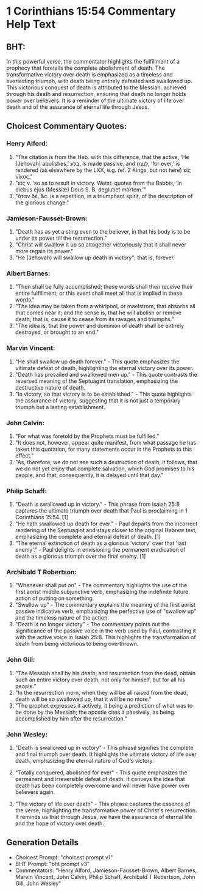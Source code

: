 # 1 Corinthians 15:54 Commentary Help Text

## BHT:
In this powerful verse, the commentator highlights the fulfillment of a prophecy that foretells the complete abolishment of death. The transformative victory over death is emphasized as a timeless and everlasting triumph, with death being entirely defeated and swallowed up. This victorious conquest of death is attributed to the Messiah, achieved through his death and resurrection, ensuring that death no longer holds power over believers. It is a reminder of the ultimate victory of life over death and of the assurance of eternal life through Jesus.

## Choicest Commentary Quotes:
### Henry Alford:
1. "The citation is from the Heb. with this difference, that the active, ‘He (Jehovah) abolishes,’ בִּלַּע, is made passive, and לָנֶצַח, ‘for ever,’ is rendered (as elsewhere by the LXX, e.g. ref. 2 Kings, but not here) εἰς νῖκος." 
2. "εἰς ν. ‘so as to result in victory. Wetst. quotes from the Babbis, ‘In diebus ejus (Messiæ) Deus S. B. deglutiet mortem.’" 
3. "ὅταν δέ, &c. is a repetition, in a triumphant spirit, of the description of the glorious change."

### Jamieson-Fausset-Brown:
1. "Death has as yet a sting even to the believer, in that his body is to be under its power till the resurrection."
2. "Christ will swallow it up so altogether victoriously that it shall never more regain its power."
3. "He (Jehovah) will swallow up death in victory"; that is, forever.

### Albert Barnes:
1. "Then shall be fully accomplished; these words shall then receive their entire fulfillment; or this event shall meet all that is implied in these words."
2. "The idea may be taken from a whirlpool, or maelstrom, that absorbs all that comes near it; and the sense is, that he will abolish or remove death; that is, cause it to cease from its ravages and triumphs."
3. "The idea is, that the power and dominion of death shall be entirely destroyed, or brought to an end."

### Marvin Vincent:
1. "He shall swallow up death forever." - This quote emphasizes the ultimate defeat of death, highlighting the eternal victory over its power.
2. "Death has prevailed and swallowed men up." - This quote contrasts the reversed meaning of the Septuagint translation, emphasizing the destructive nature of death.
3. "In victory, so that victory is to be established." - This quote highlights the assurance of victory, suggesting that it is not just a temporary triumph but a lasting establishment.

### John Calvin:
1. "For what was foretold by the Prophets must be fulfilled."
2. "It does not, however, appear quite manifest, from what passage he has taken this quotation, for many statements occur in the Prophets to this effect."
3. "As, therefore, we do not see such a destruction of death, it follows, that we do not yet enjoy that complete salvation, which God promises to his people, and that, consequently, it is delayed until that day."

### Philip Schaff:
1. "Death is swallowed up in victory." - This phrase from Isaiah 25:8 captures the ultimate triumph over death that Paul is proclaiming in 1 Corinthians 15:54. [1]
2. "He hath swallowed up death for ever." - Paul departs from the incorrect rendering of the Septuagint and stays closer to the original Hebrew text, emphasizing the complete and eternal defeat of death. [1]
3. "The eternal extinction of death as a glorious 'victory' over that 'last enemy'." - Paul delights in envisioning the permanent eradication of death as a glorious triumph over the final enemy. [1]

### Archibald T Robertson:
1. "Whenever shall put on" - The commentary highlights the use of the first aorist middle subjunctive verb, emphasizing the indefinite future action of putting on something.
2. "Swallow up" - The commentary explains the meaning of the first aorist passive indicative verb, emphasizing the perfective use of "swallow up" and the timeless nature of the action.
3. "Death is no longer victory" - The commentary points out the significance of the passive voice in the verb used by Paul, contrasting it with the active voice in Isaiah 25:8. This highlights the transformation of death from being victorious to being overthrown.

### John Gill:
1. "The Messiah shall by his death, and resurrection from the dead, obtain such an entire victory over death, not only for himself, but for all his people."
2. "In the resurrection morn, when they will be all raised from the dead, death will be so swallowed up, that it will be no more."
3. "The prophet expresses it actively, it being a prediction of what was to be done by the Messiah; the apostle cites it passively, as being accomplished by him after the resurrection."

### John Wesley:
1. "Death is swallowed up in victory" - This phrase signifies the complete and final triumph over death. It highlights the ultimate victory of life over death, emphasizing the eternal nature of God's victory.

2. "Totally conquered, abolished for ever" - This quote emphasizes the permanent and irreversible defeat of death. It conveys the idea that death has been completely overcome and will never have power over believers again.

3. "The victory of life over death" - This phrase captures the essence of the verse, highlighting the transformative power of Christ's resurrection. It reminds us that through Jesus, we have the assurance of eternal life and the hope of victory over death.


## Generation Details
- Choicest Prompt: "choicest prompt v1"
- BHT Prompt: "bht prompt v3"
- Commentators: "Henry Alford, Jamieson-Fausset-Brown, Albert Barnes, Marvin Vincent, John Calvin, Philip Schaff, Archibald T Robertson, John Gill, John Wesley"
